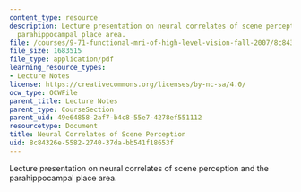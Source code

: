 ```yaml
---
content_type: resource
description: Lecture presentation on neural correlates of scene perception and the
  parahippocampal place area.
file: /courses/9-71-functional-mri-of-high-level-vision-fall-2007/8c84326e5582274037dabb541f18653f_lec4_scene_ip.pdf
file_size: 1683515
file_type: application/pdf
learning_resource_types:
- Lecture Notes
license: https://creativecommons.org/licenses/by-nc-sa/4.0/
ocw_type: OCWFile
parent_title: Lecture Notes
parent_type: CourseSection
parent_uid: 49e64858-2af7-b4c8-55e7-4278ef551112
resourcetype: Document
title: Neural Correlates of Scene Perception
uid: 8c84326e-5582-2740-37da-bb541f18653f
---
```

Lecture presentation on neural correlates of scene perception and the parahippocampal place area.